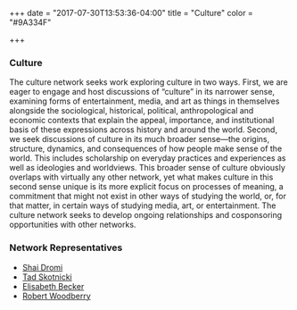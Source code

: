+++
date = "2017-07-30T13:53:36-04:00"
title = "Culture"
color = "#9A334F"

+++

### Culture

The culture network seeks work exploring culture in two ways. First, we are eager to engage and host discussions of “culture” in its narrower sense, examining forms of entertainment, media, and art as things in themselves alongside the sociological, historical, political, anthropological and economic contexts that explain the appeal, importance, and institutional basis of these expressions across history and around the world. Second, we seek discussions of culture in its much broader sense—the origins, structure, dynamics, and consequences of how people make sense of the world. This includes scholarship on everyday practices and experiences as well as ideologies and worldviews. This broader sense of culture obviously overlaps with virtually any other network, yet what makes culture in this second sense unique is its more explicit focus on processes of meaning, a commitment that might not exist in other ways of studying the world, or, for that matter, in certain ways of studying media, art, or entertainment. The culture network seeks to develop ongoing relationships and cosponsoring opportunities with other networks.

### Network Representatives

- [Shai Dromi](mailto:shai.dromi@g.harvard.edu)
- [Tad Skotnicki](tpskotni@uncg.edu)
- [Elisabeth Becker](elisabeth.becker-topkara@mwi.uni-heidelberg.de)
- [Robert Woodberry](robert_woodberry@baylor.edu)
